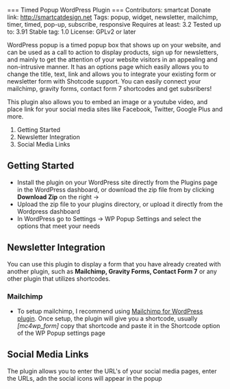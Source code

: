=== Timed Popup WordPress Plugin ===
Contributors: smartcat
Donate link: http://smartcatdesign.net
Tags: popup, widget, newsletter, mailchimp, timer, timed, pop-up, subscribe, responsive
Requires at least: 3.2
Tested up to: 3.91
Stable tag: 1.0
License: GPLv2 or later

WordPress popup is a timed popup box that shows up on your website, and can be used as a call to action to display products, sign up for newsletters, and mainly to get the attention of your website visitors in an appealing and non-intrusive manner. It has an options page which easily allows you to change the title, text, link and allows you to integrate your existing form or newsletter form with Shotcode support. You can easily connect your mailchimp, gravity forms, contact form 7 shortcodes and get subsribers!

This plugin also allows you to embed an image or a youtube video, and place link for your social media sites like Facebook, Twitter, Google Plus and more.

1. Getting Started
2. Newsletter Integration
3. Social Media Links


## Getting Started
* Install the plugin on your WordPress site directly from the Plugins page in the WordPress dashboard, or download the zip file from by clicking **Download Zip** on the right ->
* Upload the zip file to your plugins directory, or upload it directly from the Wordpress dashboard
* In WordPress go to Settings -> WP Popup Settings and select the options that meet your needs

## Newsletter Integration
You can use this plugin to display a form that you have already created with another plugin, such as **Mailchimp, Gravity Forms, Contact Form 7** or any other plugin that utilizes shortcodes.

### Mailchimp
* To setup mailchimp, I recommend using [Mailchimp for WordPress plugin](http://wordpress.org/plugins/mailchimp-for-wp/). Once setup, the plugin will give you a shortcode, usually *[mc4wp_form]* copy that shortcode and paste it in the Shortcode option of the WP Popup settings page

## Social Media Links
The plugin allows you to enter the URL's of your social media pages, enter the URLs, adn the social icons will appear in the popup
